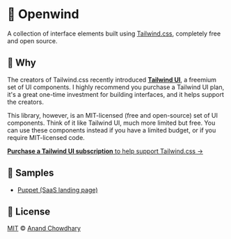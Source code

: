 # 🎨 Openwind

A collection of interface elements built using [Tailwind.css](https://tailwindcss.com), completely free and open source.

## 🙋 Why

The creators of Tailwind.css recently introduced [**Tailwind UI**](https://tailwindui.com), a freemium set of UI components. I highly recommend you purchase a Tailwind UI plan, it's a great one-time investment for building interfaces, and it helps support the creators.

This library, however, is an MIT-licensed (free and open-source) set of UI components. Think of it like Tailwind UI, much more limited but free. You can use these components instead if you have a limited budget, or if you require MIT-licensed code.

[**Purchase a Tailwind UI subscription** to help support Tailwind.css →](https://tailwindui.com)

## 🍥 Samples

- [Puppet (SaaS landing page)](pages/puppet.html)

## 📄 License

[MIT](./LICENSE) © [Anand Chowdhary](https://anandchowdhary.com)
